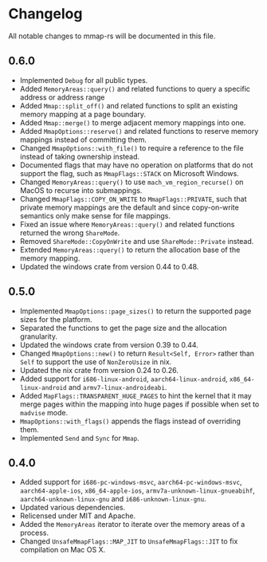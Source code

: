 # Changelog

All notable changes to mmap-rs will be documented in this file.

## 0.6.0

- Implemented `Debug` for all public types.
- Added `MemoryAreas::query()` and related functions to query a specific address or address range 
- Added `Mmap::split_off()` and related functions to split an existing memory mapping at a page boundary.
- Added `Mmap::merge()` to merge adjacent memory mappings into one.
- Added `MmapOptions::reserve()` and related functions to reserve memory mappings instead of committing them.
- Changed `MmapOptions::with_file()` to require a reference to the file instead of taking ownership instead.
- Documented flags that may have no operation on platforms that do not support the flag, such as `MmapFlags::STACK` on Microsoft Windows.
- Changed `MemoryAreas::query()` to use `mach_vm_region_recurse()` on MacOS to recurse into submappings.
- Changed `MmapFlags::COPY_ON_WRITE` to `MmapFlags::PRIVATE`, such that private memory mappings are the default and since copy-on-write semantics only make sense for file mappings.
- Fixed an issue where `MemoryAreas::query()` and related functions returned the wrong `ShareMode`.
- Removed `ShareMode::CopyOnWrite` and use `ShareMode::Private` instead.
- Extended `MemoryAreas::query()` to return the allocation base of the memory mapping.
- Updated the windows crate from version 0.44 to 0.48.

## 0.5.0

- Implemented `MmapOptions::page_sizes()` to return the supported page sizes for the platform.
- Separated the functions to get the page size and the allocation granularity.
- Updated the windows crate from version 0.39 to 0.44.
- Changed `MmapOptions::new()` to return `Result<Self, Error>` rather than `Self` to support the use of `NonZeroUsize` in nix.
- Updated the nix crate from version 0.24 to 0.26.
- Added support for `i686-linux-android`, `aarch64-linux-android`, `x86_64-linux-android` and `armv7-linux-androideabi`.
- Added `MapFlags::TRANSPARENT_HUGE_PAGES` to hint the kernel that it may merge pages within the mapping into huge pages if possible when set to `madvise` mode.
- `MmapOptions::with_flags()` appends the flags instead of overriding them.
- Implemented `Send` and `Sync` for `Mmap`.

## 0.4.0

- Added support for `i686-pc-windows-msvc`, `aarch64-pc-windows-msvc`, `aarch64-apple-ios`, `x86_64-apple-ios`, `armv7a-unknown-linux-gnueabihf`, `aarch64-unknown-linux-gnu` and `i686-unknown-linux-gnu`.
- Updated various dependencies.
- Relicensed under MIT and Apache.
- Added the `MemoryAreas` iterator to iterate over the memory areas of a process.
- Changed `UnsafeMmapFlags::MAP_JIT` to `UnsafeMmapFlags::JIT` to fix compilation on Mac OS X.
